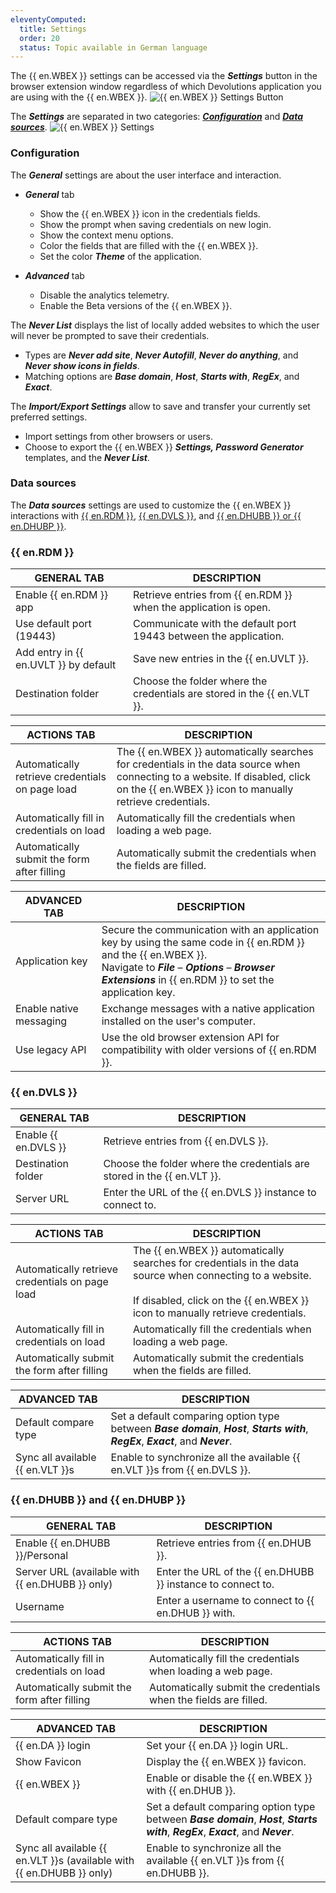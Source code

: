 ```yaml
---
eleventyComputed:
  title: Settings
  order: 20
  status: Topic available in German language
---
```

The {{ en.WBEX }} settings can be accessed via the ***Settings*** button in the browser extension window regardless of which Devolutions application you are using with the {{ en.WBEX }}.
![{{ en.WBEX }} Settings Button](https://cdnweb.devolutions.net/docs/docs_en_dwl_Dwl2000.png)

The ***Settings*** are separated in two categories: [***Configuration***](#configuration) and [***Data sources***](#data-sources).
![{{ en.WBEX }} Settings](https://cdnweb.devolutions.net/docs/docs_en_dwl_Dwl4027.png)

### Configuration
The ***General*** settings are about the user interface and interaction.

* ***General*** tab
    * Show the {{ en.WBEX }} icon in the credentials fields.
    * Show the prompt when saving credentials on new login.
    * Show the context menu options.
    * Color the fields that are filled with the {{ en.WBEX }}.
    * Set the color ***Theme*** of the application.

* ***Advanced*** tab
    * Disable the analytics telemetry.
    * Enable the Beta versions of the {{ en.WBEX }}.

The ***Never List*** displays the list of locally added websites to which the user will never be prompted to save their credentials.

* Types are ***Never add site***, ***Never Autofill***, ***Never do anything***, and ***Never show icons in fields***.
* Matching options are ***Base domain***, ***Host***, ***Starts with***, ***RegEx***, and ***Exact***.

The ***Import/Export Settings*** allow to save and transfer your currently set preferred settings.

* Import settings from other browsers or users.
* Choose to export the {{ en.WBEX }} ***Settings, Password Generator*** templates, and the ***Never List***.

### Data sources
The ***Data sources*** settings are used to customize the {{ en.WBEX }} interactions with [{{ en.RDM }}](#remote-desktop-manager), [{{ en.DVLS }}](#devolutions-server), and [{{ en.DHUBB }} or {{ en.DHUBP }}](#devolutions-hub-business-and-devolutions-hub-personal).

### {{ en.RDM }}
| GENERAL TAB                           | DESCRIPTION                                                             |
|---------------------------------------|-------------------------------------------------------------------------|
| Enable {{ en.RDM }} app               | Retrieve entries from {{ en.RDM }} when the application is open.        |
| Use default port (19443)              | Communicate with the default port 19443 between the application.        |
| Add entry in {{ en.UVLT }} by default | Save new entries in the {{ en.UVLT }}.                                  |
| Destination folder                    | Choose the folder where the credentials are stored in the {{ en.VLT }}. |

| ACTIONS TAB                                     | DESCRIPTION                                                      |
|-------------------------------------------------|------------------------------------------------------------------|
| Automatically retrieve credentials on page load | The {{ en.WBEX }} automatically searches for credentials in the data source when connecting to a website. If disabled, click on the {{ en.WBEX }} icon to manually retrieve credentials. |
| Automatically fill in credentials on load       | Automatically fill the credentials when loading a web page.      |
| Automatically submit the form after filling     | Automatically submit the credentials when the fields are filled. |

| ADVANCED TAB            | DESCRIPTION                                                                               |
|-------------------------|-------------------------------------------------------------------------------------------|
| Application key         | Secure the communication with an application key by using the same code in {{ en.RDM }} and the {{ en.WBEX }}.<br>Navigate to ***File*** – ***Options*** – ***Browser Extensions*** in {{ en.RDM }} to set the application key. |
| Enable native messaging | Exchange messages with a native application installed on the user's computer.             |
| Use legacy API          | Use the old browser extension API for compatibility with older versions of {{ en.RDM }}.  |

### {{ en.DVLS }}
| GENERAL TAB          | DESCRIPTION                                                             |
|----------------------|-------------------------------------------------------------------------|
| Enable {{ en.DVLS }} | Retrieve entries from {{ en.DVLS }}.                                    |
| Destination folder   | Choose the folder where the credentials are stored in the {{ en.VLT }}. |
| Server URL           | Enter the URL of the {{ en.DVLS }} instance to connect to.              |

| ACTIONS TAB                                     | DESCRIPTION                                                      |
|-------------------------------------------------|------------------------------------------------------------------|
| Automatically retrieve credentials on page load | The {{ en.WBEX }} automatically searches for credentials in the data source when connecting to a website. <br> <br> If disabled, click on the {{ en.WBEX }} icon to manually retrieve credentials. |
| Automatically fill in credentials on load       | Automatically fill the credentials when loading a web page.      |
| Automatically submit the form after filling     | Automatically submit the credentials when the fields are filled. |

| ADVANCED TAB                     | DESCRIPTION                                                               |
|----------------------------------|---------------------------------------------------------------------------|
| Default compare type             | Set a default comparing option type between ***Base domain***, ***Host***, ***Starts with***, ***RegEx***, ***Exact***, and ***Never***. |
| Sync all available {{ en.VLT }}s | Enable to synchronize all the available {{ en.VLT }}s from {{ en.DVLS }}. |

### {{ en.DHUBB }} and {{ en.DHUBP }}
| GENERAL TAB                                     | DESCRIPTION                                                 |
|-------------------------------------------------|-------------------------------------------------------------|
| Enable {{ en.DHUBB }}/Personal                  | Retrieve entries from {{ en.DHUB }}.                        |
| Server URL (available with {{ en.DHUBB }} only) | Enter the URL of the {{ en.DHUBB }} instance to connect to. |
| Username                                        | Enter a username to connect to {{ en.DHUB }} with.          |

| ACTIONS TAB                                 | DESCRIPTION                                                      |
|---------------------------------------------|------------------------------------------------------------------|
| Automatically fill in credentials on load   | Automatically fill the credentials when loading a web page.      |
| Automatically submit the form after filling | Automatically submit the credentials when the fields are filled. |

| ADVANCED TAB                                                          | DESCRIPTION                                             |
|-----------------------------------------------------------------------|---------------------------------------------------------|
| {{ en.DA }} login                                                     | Set your {{ en.DA }} login URL.                         |
| Show Favicon                                                          | Display the {{ en.WBEX }} favicon.                      |
| {{ en.WBEX }}                                                         | Enable or disable the {{ en.WBEX }} with {{ en.DHUB }}. |
| Default compare type                                                  | Set a default comparing option type between ***Base domain***, ***Host***, ***Starts with***, ***RegEx***, ***Exact***, and ***Never***. |
| Sync all available {{ en.VLT }}s (available with {{ en.DHUBB }} only) | Enable to synchronize all the available {{ en.VLT }}s from {{ en.DHUBB }}. |

